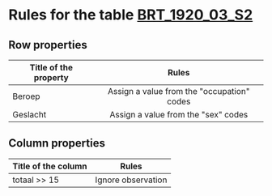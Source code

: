 # Rules for the table [BRT_1920_03_S2](https://github.com/cgueret/DataDump/blob/master/xls-marked/BRT_1920_03_S2_marked.xls?raw=true)
## Row properties
| Title of the property | Rules |
| --------------------- |:-----:|
| Beroep | Assign a value from the "occupation" codes |
| Geslacht | Assign a value from the "sex" codes |
## Column properties
| Title of the column | Rules |
| --------------------- |:-----:|
| totaal >> 15 | Ignore observation |
